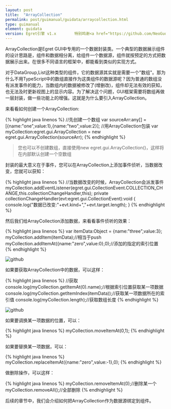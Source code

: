 ```yaml
---
layout: post
title:  "ArrayCollection"
permalink: post/guimanual/guidata/arraycollection.html
type: guimanual
element: guidata
version: Egret引擎 v1.x        特别鸣谢<a href="https://github.com/NeoGuo/" target="_blank">郭少瑞</a>同学撰写此文档
---
```


ArrayCollection是Egret GUI中专用的一个数据封装类。一个典型的数据展示组件的设计思路是，组件和数据相分离，给组件一个数据源，组件就按预定的方式把数据展示出来。在很多不同语言的框架中，都能看到类似的实现方式。

对于DataGroup,List这种类型的组件，它的数据源其实就是需要一个"数组"。那为什么不用TypeScript中的数组直接作为这类组件的数据源呢？因为普通的数组没有派发事件的能力，当数组内的数据被修改了(增删改)，组件却无法有效的获知，也无法及时更新视图上的显示内容。为了解决这个问题，GUI框架需要将数组再做一层封装，做一些功能上的增强。这就是为什么要引入ArrayCollection。

来看看如何创建一个ArrayCollection:

{% highlight java linenos %}
//先创建一个数组
var sourceArr:any[] = [{name:"one",value:1},{name:"two",value:2}];
//用ArrayCollection包装
var myCollection:egret.gui.ArrayCollection = new egret.gui.ArrayCollection(sourceArr);
{% endhighlight %}

> 您也可以不创建数组，直接使用new egret.gui.ArrayCollection()，这样将在内部默认创建一个空数组

封装的最大意义在于事件，您可以在ArrayCollection上添加事件侦听，当数据改变，您就可以获知：

{% highlight java linenos %}
//当数据改变的时候，ArrayCollection会派发事件
myCollection.addEventListener(egret.gui.CollectionEvent.COLLECTION_CHANGE,this.collectionChangeHandler,this);
private collectionChangeHandler(evt:egret.gui.CollectionEvent):void {
    console.log("数据已改变:"+evt.kind+","+evt.target.length);
}
{% endhighlight %}

然后我们给ArrayCollection添加数据，来看看事件侦听的效果：

{% highlight java linenos %}
var itemData:Object = {name:"three",value:3};
myCollection.addItem(itemData);//相当于push
myCollection.addItemAt({name:"zero",value:0},0);//添加的指定的索引位置
{% endhighlight %}

![github]({{site.baseurl}}/assets/img/arraycollection1.png "Egret")

如果要获取ArrayCollection中的数据，可以这样：

{% highlight java linenos %}
//获取
console.log(myCollection.getItemAt(0).name);//根据索引位置获取某一项数据
console.log(myCollection.getItemIndex(itemData));//获取某一项数据所在的索引值
console.log(myCollection.length);//获取数组长度
{% endhighlight %}

![github]({{site.baseurl}}/assets/img/arraycollection2.png "Egret")

如果要调换某一项数据的位置，可以：

{% highlight java linenos %}
myCollection.moveItemAt(0,1);
{% endhighlight %}

如果要替换某一项数据，可以：

{% highlight java linenos %}
myCollection.replaceItemAt({name:"zero",value:-1},0);
{% endhighlight %}

做删除操作，可以这样：

{% highlight java linenos %}
myCollection.removeItemAt(0);//删除某一个
myCollection.removeAll();//全部删除
{% endhighlight %}

后续的章节中，我们会介绍如何把ArrayCollection作为数据源绑定到组件。